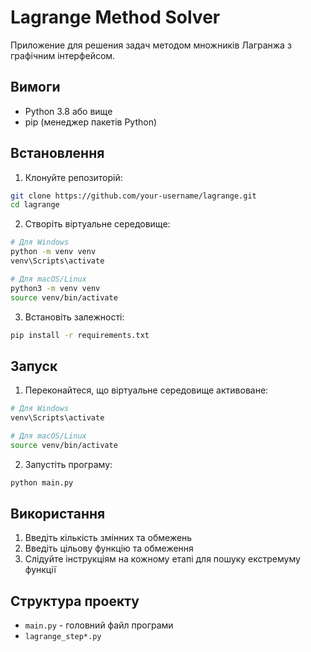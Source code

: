 # Lagrange Method Solver

Приложение для решения задач методом множників Лагранжа з графічним інтерфейсом.

## Вимоги

- Python 3.8 або вище
- pip (менеджер пакетів Python)

## Встановлення

1. Клонуйте репозиторій:
```bash
git clone https://github.com/your-username/lagrange.git
cd lagrange
```

2. Створіть віртуальне середовище:
```bash
# Для Windows
python -m venv venv
venv\Scripts\activate

# Для macOS/Linux
python3 -m venv venv
source venv/bin/activate
```

3. Встановіть залежності:
```bash
pip install -r requirements.txt
```

## Запуск

1. Переконайтеся, що віртуальне середовище активоване:
```bash
# Для Windows
venv\Scripts\activate

# Для macOS/Linux
source venv/bin/activate
```

2. Запустіть програму:
```bash
python main.py
```

## Використання

1. Введіть кількість змінних та обмежень
2. Введіть цільову функцію та обмеження
3. Слідуйте інструкціям на кожному етапі для пошуку екстремуму функції

## Структура проекту

- `main.py` - головний файл програми
- `lagrange_step*.py` 